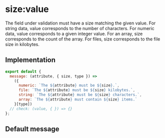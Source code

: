 # size:value

The field under validation must have a size matching the given value. For string data, value corresponds to the number of characters. For numeric data, value corresponds to a given integer value. For an array, size corresponds to the count of the array. For files, size corresponds to the file size in kilobytes.


## Implementation

```js
export default {
  message: (attribute, { size, type }) =>
    ({
      numeric: `The ${attribute} must be ${size}.`,
      file: `The ${attribute} must be ${size} kilobytes.`,
      string: `The ${attribute} must be ${size} characters.`,
      array: `The ${attribute} must contain ${size} items.`
    }[type])
  // check: (value, { }) => {}
};

```

## Default message

```

```
